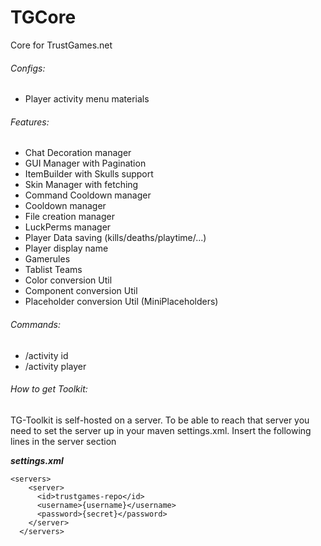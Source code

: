 # TGCore
Core for TrustGames.net

###### Configs:
- Player activity menu materials

###### Features:
- Chat Decoration manager
- GUI Manager with Pagination
- ItemBuilder with Skulls support
- Skin Manager with fetching
- Command Cooldown manager
- Cooldown manager
- File creation manager
- LuckPerms manager
- Player Data saving (kills/deaths/playtime/...)
- Player display name
- Gamerules
- Tablist Teams
- Color conversion Util
- Component conversion Util
- Placeholder conversion Util (MiniPlaceholders)

###### Commands:
- /activity id <id> 
- /activity player <name>

###### How to get Toolkit:
TG-Toolkit is self-hosted on a server. To be able to reach that server you need to set the server up in your maven settings.xml. Insert the following lines in the server section

**_settings.xml_**
```
<servers>
    <server>
      <id>trustgames-repo</id>
      <username>{username}</username>
      <password>{secret}</password>
    </server>
  </servers>
```
